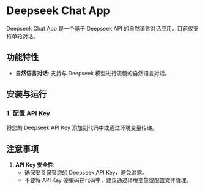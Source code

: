 # Deepseek Chat App

Deepseek Chat App 是一个基于 Deepseek API 的自然语言对话应用。目前仅支持单轮对话。
## **功能特性**

- **自然语言对话**: 支持与 Deepseek 模型进行流畅的自然语言对话。


## **安装与运行**

### **1.  配置 API Key**
将您的 Deepseek API Key 添加到代码中或通过环境变量传递。


## **注意事项**

1. **API Key 安全性**:
   - 确保妥善保管您的 Deepseek API Key，避免泄露。
   - 不要将 API Key 硬编码在代码中，建议通过环境变量或配置文件管理。
